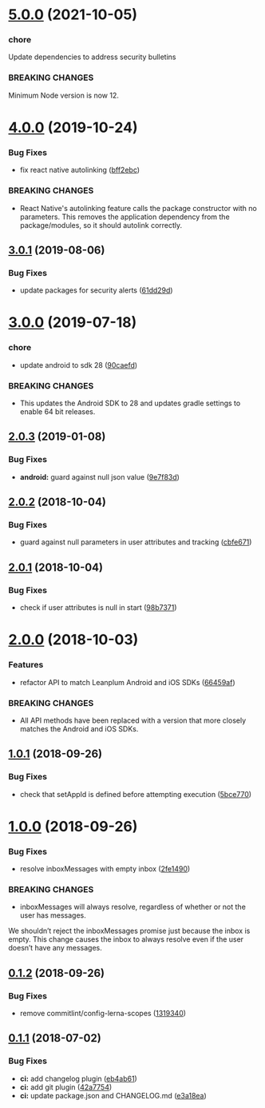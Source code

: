 # [5.0.0](https://github.com/brandingbrand/react-native-leanplum/tree/v5.0.0) (2021-10-05)

### chore

Update dependencies to address security bulletins

### BREAKING CHANGES

Minimum Node version is now 12.

# [4.0.0](https://github.com/brandingbrand/react-native-leanplum/compare/v3.0.1...v4.0.0) (2019-10-24)


### Bug Fixes

* fix react native autolinking ([bff2ebc](https://github.com/brandingbrand/react-native-leanplum/commit/bff2ebc))


### BREAKING CHANGES

* React Native's autolinking feature calls the package constructor with no parameters. This removes
the application dependency from the package/modules, so it should autolink correctly.

## [3.0.1](https://github.com/brandingbrand/react-native-leanplum/compare/v3.0.0...v3.0.1) (2019-08-06)


### Bug Fixes

* update packages for security alerts ([61dd29d](https://github.com/brandingbrand/react-native-leanplum/commit/61dd29d))

# [3.0.0](https://github.com/brandingbrand/react-native-leanplum/compare/v2.0.3...v3.0.0) (2019-07-18)


### chore

* update android to sdk 28 ([90caefd](https://github.com/brandingbrand/react-native-leanplum/commit/90caefd))


### BREAKING CHANGES

* This updates the Android SDK to 28 and updates gradle settings to enable 64 bit releases.

## [2.0.3](https://github.com/brandingbrand/react-native-leanplum/compare/v2.0.2...v2.0.3) (2019-01-08)


### Bug Fixes

* **android:** guard against null json value ([9e7f83d](https://github.com/brandingbrand/react-native-leanplum/commit/9e7f83d))

## [2.0.2](https://github.com/brandingbrand/react-native-leanplum/compare/v2.0.1...v2.0.2) (2018-10-04)


### Bug Fixes

* guard against null parameters in user attributes and tracking ([cbfe671](https://github.com/brandingbrand/react-native-leanplum/commit/cbfe671))

## [2.0.1](https://github.com/brandingbrand/react-native-leanplum/compare/v2.0.0...v2.0.1) (2018-10-04)


### Bug Fixes

* check if user attributes is null in start ([98b7371](https://github.com/brandingbrand/react-native-leanplum/commit/98b7371))

# [2.0.0](https://github.com/brandingbrand/react-native-leanplum/compare/v1.0.1...v2.0.0) (2018-10-03)


### Features

* refactor API to match Leanplum Android and iOS SDKs ([66459af](https://github.com/brandingbrand/react-native-leanplum/commit/66459af))


### BREAKING CHANGES

* All API methods have been replaced with a version that more closely matches the Android and iOS SDKs.

## [1.0.1](https://github.com/brandingbrand/react-native-leanplum/compare/v1.0.0...v1.0.1) (2018-09-26)


### Bug Fixes

* check that setAppId is defined before attempting execution ([5bce770](https://github.com/brandingbrand/react-native-leanplum/commit/5bce770))

# [1.0.0](https://github.com/brandingbrand/react-native-leanplum/compare/v0.1.2...v1.0.0) (2018-09-26)


### Bug Fixes

* resolve inboxMessages with empty inbox ([2fe1490](https://github.com/brandingbrand/react-native-leanplum/commit/2fe1490))


### BREAKING CHANGES

* inboxMessages will always resolve, regardless of whether or not the user has messages.

We shouldn’t reject the inboxMessages promise just because the inbox is empty. This change causes the inbox to always resolve even if the user doesn’t have any messages.

## [0.1.2](https://github.com/brandingbrand/react-native-leanplum/compare/v0.1.1...v0.1.2) (2018-09-26)


### Bug Fixes

* remove commitlint/config-lerna-scopes ([1319340](https://github.com/brandingbrand/react-native-leanplum/commit/1319340))

## [0.1.1](https://github.com/brandingbrand/react-native-leanplum/compare/v0.1.0...v0.1.1) (2018-07-02)


### Bug Fixes

* **ci:** add changelog plugin ([eb4ab61](https://github.com/brandingbrand/react-native-leanplum/commit/eb4ab61))
* **ci:** add git plugin ([42a7754](https://github.com/brandingbrand/react-native-leanplum/commit/42a7754))
* **ci:** update package.json and CHANGELOG.md ([e3a18ea](https://github.com/brandingbrand/react-native-leanplum/commit/e3a18ea))
